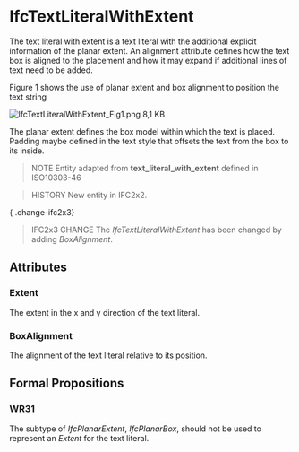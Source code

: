 # IfcTextLiteralWithExtent

The text literal with extent is a text literal with the additional explicit information of the planar extent. An alignment attribute defines how the text box is aligned to the placement and how it may expand if additional lines of text need to be added.

Figure 1 shows the use of planar extent and box alignment to position the text string

![IfcTextLiteralWithExtent_Fig1.png 8,1 KB](../../../../figures/ifctextliteralwithextent_fig1.png "Figure 1 &mdash; Text literal with extent and alignment")

The planar extent defines the box model within which the text is placed. Padding maybe defined in the text style that offsets the text from the box to its inside.

> NOTE  Entity adapted from **text_literal_with_extent** defined in ISO10303-46

> HISTORY  New entity in IFC2x2.

{ .change-ifc2x3}
> IFC2x3 CHANGE  The _IfcTextLiteralWithExtent_ has been changed by adding _BoxAlignment_.

## Attributes

### Extent
The extent in the x and y direction of the text literal.

### BoxAlignment
The alignment of the text literal relative to its position.

## Formal Propositions

### WR31
The subtype of _IfcPlanarExtent_, _IfcPlanarBox_, should not be used to represent an _Extent_ for the text literal.
